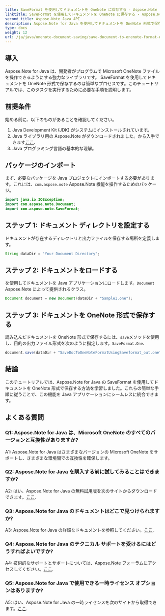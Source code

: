 ```yaml
---
title: SaveFormat を使用してドキュメントを OneNote に保存する - Aspose.Note
linktitle: SaveFormat を使用してドキュメントを OneNote に保存する - Aspose.Note
second_title: Aspose.Note Java API
description: Aspose.Note for Java を使用してドキュメントを OneNote 形式で保存する方法を学習します。 Java アプリケーションにシームレスに統合するには、このステップバイステップのチュートリアルに従ってください。
type: docs
weight: 12
url: /ja/java/onenote-document-saving/save-document-to-onenote-format-using-saveformat/
---
```

## 導入

Aspose.Note for Java は、開発者がプログラムで Microsoft OneNote ファイルを操作できるようにする強力なライブラリです。 SaveFormat を使用してドキュメントを OneNote 形式で保存するのは簡単なプロセスです。このチュートリアルでは、このタスクを実行するために必要な手順を説明します。

## 前提条件

始める前に、以下のものがあることを確認してください。

1. Java Development Kit (JDK) がシステムにインストールされています。
2.  Java ライブラリ用の Aspose.Note がダウンロードされました。から入手できます[ここ](https://releases.aspose.com/note/java/).
3. Java プログラミング言語の基本的な理解。

## パッケージのインポート

まず、必要なパッケージを Java プロジェクトにインポートする必要があります。これには、`com.aspose.note` Aspose.Note 機能を操作するためのパッケージ。

```java
import java.io.IOException;
import com.aspose.note.Document;
import com.aspose.note.SaveFormat;
```

## ステップ 1: ドキュメント ディレクトリを設定する

ドキュメントが存在するディレクトリと出力ファイルを保存する場所を定義します。

```java
String dataDir = "Your Document Directory";
```

## ステップ 2: ドキュメントをロードする

を使用してドキュメントを Java アプリケーションにロードします。`Document` Aspose.Note によって提供されるクラス。

```java
Document document = new Document(dataDir + "Sample1.one");
```

## ステップ 3: ドキュメントを OneNote 形式で保存する

読み込んだドキュメントを OneNote 形式で保存するには、`save`メソッドを使用し、目的の出力ファイル形式を次のように指定します。`SaveFormat.One`.

```java
document.save(dataDir + "SaveDocToOneNoteFormatUsingSaveformat_out.one", SaveFormat.One);
```

## 結論

このチュートリアルでは、Aspose.Note for Java の SaveFormat を使用してドキュメントを OneNote 形式で保存する方法を学習しました。これらの簡単な手順に従うことで、この機能を Java アプリケーションにシームレスに統合できます。

## よくある質問

### Q1: Aspose.Note for Java は、Microsoft OneNote のすべてのバージョンと互換性がありますか?

A1: Aspose.Note for Java はさまざまなバージョンの Microsoft OneNote をサポートし、さまざまな環境間での互換性を確保します。

### Q2: Aspose.Note for Java を購入する前に試してみることはできますか?

 A2: はい、Aspose.Note for Java の無料試用版を次のサイトからダウンロードできます。[ここ](https://releases.aspose.com/).

### Q3: Aspose.Note for Java のドキュメントはどこで見つけられますか?

 A3: Aspose.Note for Java の詳細なドキュメントを参照してください。[ここ](https://reference.aspose.com/note/java/).

### Q4: Aspose.Note for Java のテクニカル サポートを受けるにはどうすればよいですか?

 A4: 技術的なサポートとサポートについては、Aspose.Note フォーラムにアクセスしてください。[ここ](https://forum.aspose.com/c/note/28).

### Q5: Aspose.Note for Java で使用できる一時ライセンス オプションはありますか?

 A5: はい、Aspose.Note for Java の一時ライセンスを次のサイトから取得できます。[ここ](https://purchase.aspose.com/temporary-license/).